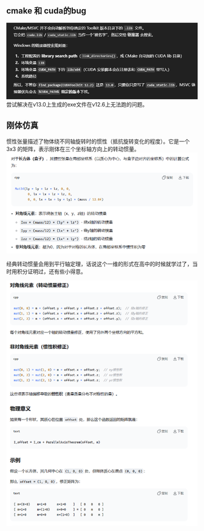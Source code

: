## cmake 和 cuda的bug

![](../../图片/6b88c8c366a35ce0e9b935e6acdb7b2.png)
尝试解决在v13.0上生成的exe文件在v12.6上无法跑的问题。

## 刚体仿真

惯性张量描述了物体绕不同轴旋转时的惯性（抵抗旋转变化的程度）。它是一个 3x3 的矩阵，表示刚体在三个坐标轴方向上的转动惯量。
![](../../图片/9.21interia.png)

经典转动惯量会用到平行轴定理，话说这个一维的形式在高中的时候就学过了，当时用积分证明过，还有些小得意。

![](../../图片/9.21平行轴定理.png)
